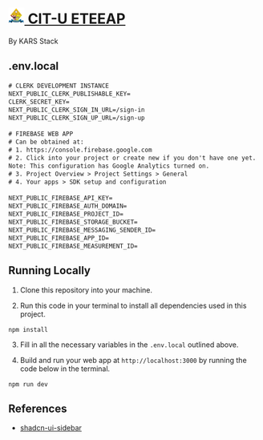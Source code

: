# [<img src="/public/citu-eteeap-logo.svg" alt="Logo Dark Mode" width="32" height="32"> CIT-U ETEEAP](https://citu-eteeap.vercel.app/)

By KARS Stack

## .env.local

```env
# CLERK DEVELOPMENT INSTANCE
NEXT_PUBLIC_CLERK_PUBLISHABLE_KEY=
CLERK_SECRET_KEY=
NEXT_PUBLIC_CLERK_SIGN_IN_URL=/sign-in
NEXT_PUBLIC_CLERK_SIGN_UP_URL=/sign-up

# FIREBASE WEB APP
# Can be obtained at:
# 1. https://console.firebase.google.com
# 2. Click into your project or create new if you don't have one yet. Note: This configuration has Google Analytics turned on.
# 3. Project Overview > Project Settings > General
# 4. Your apps > SDK setup and configuration

NEXT_PUBLIC_FIREBASE_API_KEY=
NEXT_PUBLIC_FIREBASE_AUTH_DOMAIN=
NEXT_PUBLIC_FIREBASE_PROJECT_ID=
NEXT_PUBLIC_FIREBASE_STORAGE_BUCKET=
NEXT_PUBLIC_FIREBASE_MESSAGING_SENDER_ID=
NEXT_PUBLIC_FIREBASE_APP_ID=
NEXT_PUBLIC_FIREBASE_MEASUREMENT_ID=
```

## Running Locally

1. Clone this repository into your machine.

2. Run this code in your terminal to install all dependencies used in this project.

```shell
npm install
```

3. Fill in all the necessary variables in the `.env.local` outlined above.

4. Build and run your web app at `http://localhost:3000` by running the code below in the terminal.

```shell
npm run dev
```

## References

- [shadcn-ui-sidebar](https://github.com/salimi-my/shadcn-ui-sidebar)
